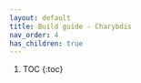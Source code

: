 ```yaml
---
layout: default
title: Build guide - Charybdis
nav_order: 4
has_children: true
---
```


1. TOC
{:toc}
